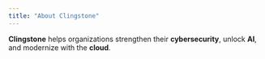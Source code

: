 ```yaml
---
title: "About Clingstone"
---
```

**Clingstone** helps organizations strengthen their **cybersecurity**, unlock **AI**, and modernize with the **cloud**.
